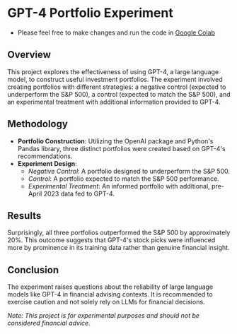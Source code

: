 # GPT-4 Portfolio Experiment
- Please feel free to make changes and run the code in [Google Colab](https://colab.research.google.com/github/spehl-max/GPT4_Portfolio_Experiment/blob/main/GPT_4_Portfolio_Experiment.ipynb)
## Overview
This project explores the effectiveness of using GPT-4, a large language model, to construct useful investment portfolios. The experiment involved creating portfolios with different strategies: a negative control (expected to underperform the S&P 500), a control (expected to match the S&P 500), and an experimental treatment with additional information provided to GPT-4.

## Methodology
- **Portfolio Construction**: Utilizing the OpenAI package and Python's Pandas library, three distinct portfolios were created based on GPT-4's recommendations.
- **Experiment Design**: 
  - *Negative Control*: A portfolio designed to underperform the S&P 500.
  - *Control*: A portfolio expected to match the S&P 500 performance.
  - *Experimental Treatment*: An informed portfolio with additional, pre-April 2023 data fed to GPT-4.

## Results
Surprisingly, all three portfolios outperformed the S&P 500 by approximately 20%. This outcome suggests that GPT-4's stock picks were influenced more by prominence in its training data rather than genuine financial insight.

## Conclusion
The experiment raises questions about the reliability of large language models like GPT-4 in financial advising contexts. It is recommended to exercise caution and not solely rely on LLMs for financial decisions.


*Note: This project is for experimental purposes and should not be considered financial advice.*
